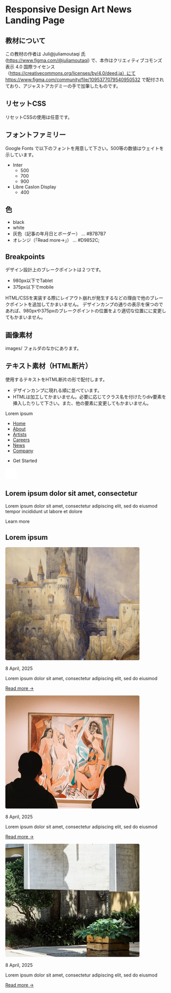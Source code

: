 # Responsive Design Art News Landing Page

## 教材について

この教材の作者は Juli@juliamoutaqi 氏(https://www.figma.com/@juliamoutaqi) で、本作はクリエィティブコモンズ 表示 4.0 国際ライセンス（https://creativecommons.org/licenses/by/4.0/deed.ja）にて https://www.figma.com/community/file/1095377079540950532 で配付されており、アジャストアカデミーの手で加筆したものです。

## リセットCSS

リセットCSSの使用は任意です。

## フォントファミリー

Google Fonts で以下のフォントを用意して下さい。500等の数値はウェイトを示しています。

- Inter
	- 500
	- 700
	- 900
- Libre Caslon Display
	- 400

## 色

- black
- white
- 灰色（記事の年月日とボーダー） ... #B7B7B7
- オレンジ（「Read more→」） ... #D9852C;

## Breakpoints

デザイン設計上のブレークポイントは２つです。

- 980px以下でTablet
- 375px以下でmobile

HTML/CSSを実装する際にレイアウト崩れが発生するなどの理由で他のブレークポイントを追加してかまいません。
デザインカンプの通りの表示を保つのであれば、980pxや375pxのブレークポイントの位置をより適切な位置にに変更してもかまいません。

## 画像素材

images/ フォルダのなかにあります。

## テキスト素材（HTML断片）

使用するテキストをHTML断片の形で配付します。
- デザインカンプに現れる順に並べています。
- HTMLは加工してかまいません。必要に応じてクラス名を付けたりdiv要素を挿入したりして下さい。また、他の要素に変更してもかまいません。

<title>Lorem ipsum dolor sit amet</title>

Lorem ipsum

<ul>
	<li><a href="">Home</a></li>
	<li><a href="">About</a></li>
	<li><a href="">Artists</a></li>
	<li><a href="">Careers</a></li>
	<li><a href="">News</a></li>
	<li><a href="">Company</a></li>
	<li><p>Get Started</p></li>
</ul>

<img src="images/Hamburger.svg" width="35" height="35" alt="クリックするとナビゲーションを開きます。">

<h2>Lorem ipsum dolor sit amet, consectetur</h2>
<p>Lorem ipsum dolor sit amet, consectetur adipiscing elit, sed do eiusmod tempor incididunt ut labore et dolore</p>
<p>Learn more</p>

<h2>Lorem ipsum</h2>

<img src="images/thumb1.jpg" alt="">
<p>8 April, 2025</p>
<p>Lorem ipsum dolor sit amet, consectetur adipiscing elit, sed do eiusmod</p>
<p><a href="">Read more →</a></p>

<img src="images/thumb2.jpg" alt="">
<p>8 April, 2025</p>
<p>Lorem ipsum dolor sit amet, consectetur adipiscing elit, sed do eiusmod</p>
<p><a href="">Read more →</a></p>

<img src="images/thumb3.jpg" alt="">
<p>8 April, 2025</p>
<p>Lorem ipsum dolor sit amet, consectetur adipiscing elit, sed do eiusmod</p>
<p><a href="">Read more →</a></p>